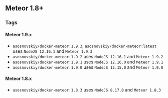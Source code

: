 ## Meteor 1.8+

### Tags

#### Meteor 1.9.x

- `asosnovskiy/docker-meteor:1.9.3`, `asosnovskiy/docker-meteor:latest` uses `NodeJS 12.16.1` and `Meteor 1.9.3`
- `asosnovskiy/docker-meteor:1.9.2` uses `NodeJS 12.16.1` and `Meteor 1.9.2`
- `asosnovskiy/docker-meteor:1.9.1` uses `NodeJS 12.16.0` and `Meteor 1.9.1`
- `asosnovskiy/docker-meteor:1.9.0` uses `NodeJS 12.15.0` and `Meteor 1.9.0`
  
#### Meteor 1.8.x

- `asosnovskiy/docker-meteor:1.8.3` uses `NodeJS 8.17.0` and `Meteor 1.8.3`
